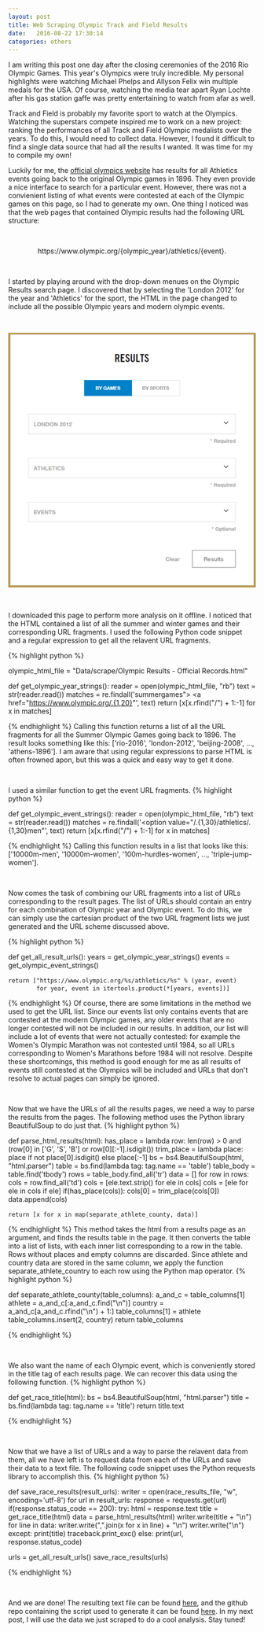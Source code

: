 ```yaml
---
layout: post
title: Web Scraping Olympic Track and Field Results
date:   2016-08-22 17:30:14
categories: others
---
```


I am writing this post one day after the closing ceremonies of the 2016 Rio Olympic Games. This year's Olympics were truly incredible. My personal highlights were watching Michael Phelps and Allyson Felix win multiple medals for the USA. Of course, watching the media tear apart Ryan Lochte after his gas station gaffe was pretty entertaining to watch from afar as well.

Track and Field is probably my favorite sport to watch at the Olympics. Watching the superstars compete inspired me to work on a new project: ranking the performances of all Track and Field Olympic medalists over the years. To do this, I would need to collect data. However, I found it difficult to find a single data source that had all the results I wanted. It was time for my to compile my own!

Luckily for me, the [official olympics website](https://www.olympic.org/olympic-results) has results for all Athletics events going back to the original Olympic games in 1896. They even provide a nice interface to search for a particular event. However, there was not a convienient listing of what events were contested at each of the Olympic games on this page, so I had to generate my own. One thing I noticed was that the web pages that contained Olympic results had the following URL structure:

<br/>

<p align="center">
https://www.olympic.org/{olympic_year}/athletics/{event}.
</p>

<br/>

I started by playing around with the drop-down menues on the Olympic Results search page. I discovered that by selecting the 'London 2012' for the year and 'Athletics' for the sport, the HTML in the page changed to include all the possible Olympic years and modern olympic events.

<br/>

<p align="center">
  <img src="/assets/scrape.PNG" />
</p>

<br/>

I downloaded this page to perform more analysis on it offline. I noticed that the HTML contained a list of all the summer and winter games and their corresponding URL fragments. I used the following Python code snippet and a regular expression to get all the relavent URL fragments.

{% highlight python %}

olympic_html_file = "Data/scrape/Olympic Results - Official Records.html"

def get_olympic_year_strings():
    reader = open(olympic_html_file, "rb")
    text = str(reader.read())
    matches = re.findall('summergames"> <a href="https://www.olympic.org/.{1,20}"', text)
    return [x[x.rfind("/") + 1:-1] for x in matches]

{% endhighlight %}
Calling this function returns a list of all the URL fragments for all the Summer Olympic Games going back to 1896. The result looks something like this: ['rio-2016', 'london-2012', 'beijing-2008', ..., 'athens-1896'].
 I am aware that using regular expressions to parse HTML is often frowned apon, but this was a quick and easy way to get it done.

<br/>

 I used a similar function to get the event URL fragments.
{% highlight python %}

def get_olympic_event_strings():
    reader = open(olympic_html_file, "rb")
    text = str(reader.read())
    matches = re.findall('<option value="/.{1,30}/athletics/.{1,30}men"', text)
    return [x[x.rfind("/") + 1:-1] for x in matches]

{% endhighlight %}
Calling this function results in a list that looks like this: ['10000m-men', '10000m-women', '100m-hurdles-women', ..., 'triple-jump-women'].

<br/>

Now comes the task of combining our URL fragments into a list of URLs corresponding to the result pages. The list of URLs should contain an entry for each combination of Olympic year and Olympic event. To do this, we can simply use the cartesian product of the two URL fragment lists we just generated and the URL scheme discussed above.

{% highlight python %}

def get_all_result_urls():
    years = get_olympic_year_strings()
    events = get_olympic_event_strings()

    return ["https://www.olympic.org/%s/athletics/%s" % (year, event)
            for year, event in itertools.product(*[years, events])]

{% endhighlight %}
Of course, there are some limitations in the method we used to get the URL list. Since our events list only contains events that are contested at the modern Olympic games, any older events that are no longer contested will not be included in our results. In addition, our list will include a lot of events that were not actually contested: for example the Women's Olympic Marathon was not contested until 1984, so all URLs corresponding to Women's Marathons before 1984 will not resolve. Despite these shortcomings, this method is good enough for me as all results of events still contested at the Olympics will be included and URLs that don't resolve to actual pages can simply be ignored.

<br/>

Now that we have the URLs of all the results pages, we need a way to parse the results from the pages. The following method uses the Python library BeautifulSoup to do just that.
{% highlight python %}

def parse_html_results(html):
    has_place = lambda row: len(row) > 0 and (row[0] in ['G', 'S', 'B'] or row[0][:-1].isdigit())
    trim_place = lambda place: place if not place[0].isdigit() else place[:-1]
    bs = bs4.BeautifulSoup(html, "html.parser")
    table = bs.find(lambda tag: tag.name == 'table')
    table_body = table.find('tbody')
    rows = table_body.find_all('tr')
    data = []
    for row in rows:
        cols = row.find_all('td')
        cols = [ele.text.strip() for ele in cols]
        cols = [ele for ele in cols if ele]
        if(has_place(cols)):
            cols[0] = trim_place(cols[0])
            data.append(cols)

    return [x for x in map(separate_athlete_county, data)]

{% endhighlight %}
This method takes the html from a results page as an argument, and finds the results table in the page. It then converts the table into a list of lists, with each inner list corresponding to a row in the table. Rows without places and empty columns are discarded. Since athlete and country data are stored in the same column, we apply the function separate_athlete_country to each row using the Python map operator. 
{% highlight python %}

def separate_athlete_county(table_columns):
    a_and_c = table_columns[1]
    athlete = a_and_c[:a_and_c.find("\n")]
    country = a_and_c[a_and_c.rfind("\n") + 1:]
    table_columns[1] = athlete
    table_columns.insert(2, country)
    return table_columns

{% endhighlight %}

<br/>

We also want the name of each Olympic event, which is conveniently stored in the title tag of each results page. We can recover this data using the following function. 
{% highlight python %}

def get_race_title(html):
    bs = bs4.BeautifulSoup(html, "html.parser")
    title = bs.find(lambda tag: tag.name == 'title')
    return title.text

{% endhighlight %}

<br/>

Now that we have a list of URLs and a way to parse the relavent data from them, all we have left is to request data from each of the URLs and save their data to a text file. The following code snippet uses the Python requests library to accomplish this.
{% highlight python %}

def save_race_results(result_urls):
    writer = open(race_results_file, "w", encoding='utf-8')
    for url in result_urls:
        response = requests.get(url)
        if(response.status_code == 200):
            try:
                html = response.text
                title = get_race_title(html)
                data = parse_html_results(html)
                writer.write(title + "\n")
                for line in data:
                    writer.write(",".join(x for x in line) + "\n")
                writer.write("\n")
            except:
                print(title)
                traceback.print_exc()
        else:
            print(url, response.status_code)


urls = get_all_result_urls()
save_race_results(urls)

{% endhighlight %}

<br/>

And we are done! The resulting text file can be found [here](/assets/race_results.txt), and the github repo containing the script used to generate it can be found [here](https://github.com/joewledger/Olympic_Outliers). In my next post, I will use the data we just scraped to do a cool analysis. Stay tuned!
